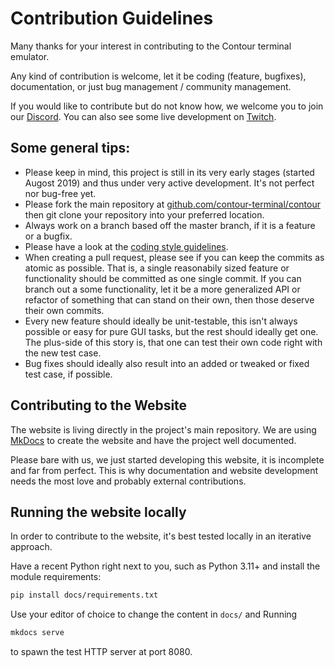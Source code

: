 # Contribution Guidelines

Many thanks for your interest in contributing to the Contour terminal emulator.

Any kind of contribution is welcome, let it be coding (feature, bugfixes), documentation, or just
bug management / community management.

If you would like to contribute but do not know how, we welcome you to join our
[Discord](https://discord.gg/ncv4pG9).
You can also see some live development on [Twitch](https://www.twitch.tv/christianparpart/).

## Some general tips:

- Please keep in mind, this project is still in its very early stages (started Augost 2019) and thus
  under very active development. It's not perfect nor bug-free yet.
- Please fork the main repository at [github.com/contour-terminal/contour](https://github.com/contour-terminal/contour.git)
  then git clone your repository into your preferred location.
- Always work on a branch based off the master branch, if it is a feature or a bugfix.
- Please have a look at the [coding style guidelines](internals/CODING_STYLE.md).
- When creating a pull request, please see if you can keep the commits as atomic as possible.
  That is, a single reasonabily sized feature or functionality should be committed as
  one single commit. If you can branch out a some functionality, let it be a more generalized API or
  refactor of something that can stand on their own, then those deserve their own commits.
- Every new feature should ideally be unit-testable, this isn't always possible or easy for pure GUI
  tasks, but the rest should ideally get one. The plus-side of this story is, that one can test their
  own code right with the new test case.
- Bug fixes should ideally also result into an added or tweaked or fixed test case, if possible.

## Contributing to the Website

The website is living directly in the project's main repository.
We are using [MkDocs](https://squidfunk.github.io/mkdocs-material/) to create the website
and have the project well documented.

Please bare with us, we just started developing this website, it is incomplete and far from perfect.
This is why documentation and website development needs the most love and probably external contributions.

## Running the website locally

In order to contribute to the website, it's best tested locally in an iterative approach.

Have a recent Python right next to you, such as Python 3.11+ and install the module requirements:

```sh
pip install docs/requirements.txt
```

Use your editor of choice to change the content in `docs/` and Running

```sh
mkdocs serve
```

to spawn the test HTTP server at port 8080.
